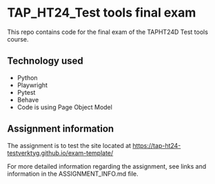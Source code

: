 # TAP_HT24_Test tools final exam

This repo contains code for the final exam of the TAPHT24D Test tools course.

## Technology used
* Python
* Playwright
* Pytest
* Behave
* Code is using Page Object Model

## Assignment information

The assignment is to test the site located at https://tap-ht24-testverktyg.github.io/exam-template/

For more detailed information regarding the assignment, see links and information in the ASSIGNMENT_INFO.md file.


